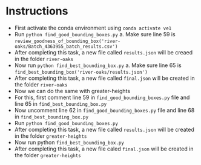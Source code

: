 # Instructions

- First activate the conda environment using `conda activate ve1`
- Run `python find_good_bounding_boxes.py`
    a. Make sure line 59 is `review_goodness_of_bounding_box('river-oaks/Batch_4363955_batch_results.csv')`
- After completing this task, a new file called `results.json` will be creaed in the folder `river-oaks`
- Now run `python find_best_bounding_box.py`
    a. Make sure line 65 is `find_best_bounding_box('river-oaks/results.json')`
- After completing this task, a new file called `final.json` will be created in the folder `river-oaks`
- Now we can do the same with greater-heights
- For this, first comment line 59 in `find_good_bounding_boxes.py` file and line 65 in `find_best_bounding_box.py`
- Now uncomment line 62 in `find_good_bounding_boxes.py` file and line 68 in `find_best_bounding_box.py`
- Run `python find_good_bounding_boxes.py`
- After completing this task, a new file called `results.json` will be created in the folder `greater-heights`
- Now run python `find_best_bounding_box.py`
- After completing this task, a new file caled `final.json` will be created in the folder `greater-heights`
